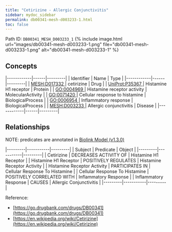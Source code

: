 ```yaml
---
title: "Cetirizine - Allergic Conjunctivitis"
sidebar: mydoc_sidebar
permalink: db00341-mesh-d003233-1.html
toc: false 
---
```



Path ID: `DB00341_MESH_D003233_1`
{% include image.html url="images/db00341-mesh-d003233-1.png" file="db00341-mesh-d003233-1.png" alt="db00341-mesh-d003233-1" %}

## Concepts

|------------|------|---------|
| Identifier | Name | Type    |
|------------|------|---------|
| <a href="https://identifiers.org/MESH:D017332">MESH:D017332 </a> | cetirizine | Drug |
| <a href="https://identifiers.org/UniProt:P35367">UniProt:P35367 </a> | Histamine H1 receptor | Protein |
| <a href="https://identifiers.org/GO:0004969">GO:0004969 </a> | Histamine receptor activity | MolecularActivity |
| <a href="https://identifiers.org/GO:0071420">GO:0071420 </a> | Cellular response to histamine | BiologicalProcess |
| <a href="https://identifiers.org/GO:0006954">GO:0006954 </a> | Inflammatory response | BiologicalProcess |
| <a href="https://identifiers.org/MESH:D003233">MESH:D003233 </a> | Allergic conjunctivitis | Disease |
|------------|------|---------|

## Relationships


NOTE: predicates are annotated in <a href="https://github.com/biolink/biolink-model/releases/tag/v1.3.0">Biolink Model (v1.3.0)</a>

|---------|-----------|---------|
| Subject | Predicate | Object  |
|---------|-----------|---------|
| Cetirizine | DECREASES ACTIVITY OF | Histamine H1 Receptor |
| Histamine H1 Receptor | POSITIVELY REGULATES | Histamine Receptor Activity |
| Histamine Receptor Activity | PARTICIPATES IN | Cellular Response To Histamine |
| Cellular Response To Histamine | POSITIVELY CORRELATED WITH | Inflammatory Response |
| Inflammatory Response | CAUSES | Allergic Conjunctivitis |
|---------|-----------|---------|

Reference: 
  - [https://go.drugbank.com/drugs/DB00341](https://go.drugbank.com/drugs/DB00341)
  - [https://en.wikipedia.org/wiki/Cetirizine](https://en.wikipedia.org/wiki/Cetirizine)
